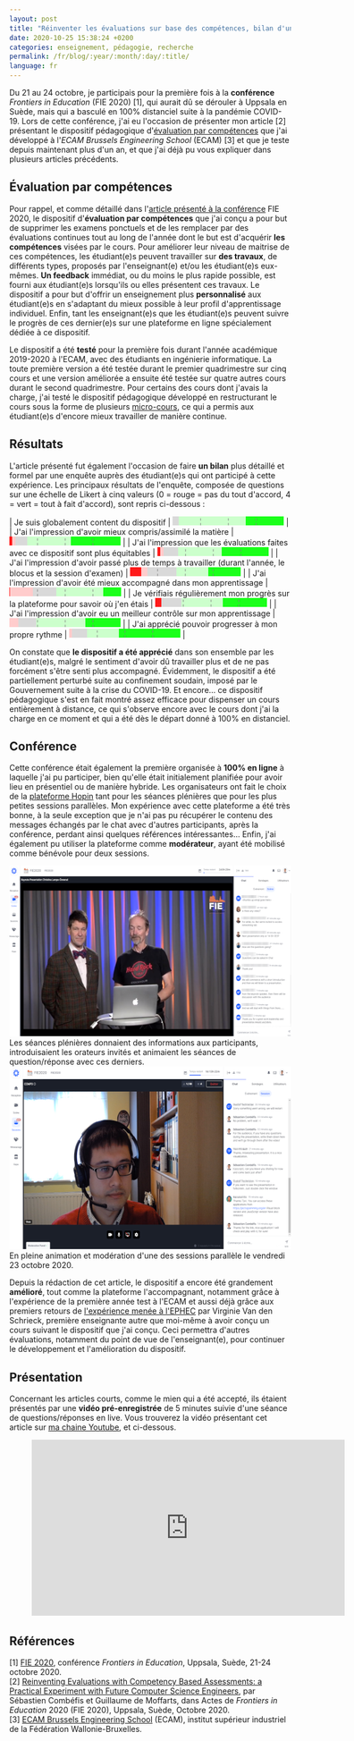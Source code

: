```yaml
---
layout: post
title: "Réinventer les évaluations sur base des compétences, bilan d'une expérience avec de futurs ingénieurs en informatique"
date: 2020-10-25 15:38:24 +0200
categories: enseignement, pédagogie, recherche
permalink: /fr/blog/:year/:month/:day/:title/
language: fr
---
```


Du 21 au 24 octobre, je participais pour la première fois à la **conférence** _Frontiers in Education_ (FIE 2020) [1], qui aurait dû se dérouler à Uppsala en Suède, mais qui a basculé en 100% distanciel suite à la pandémie COVID-19. Lors de cette conférence, j'ai eu l'occasion de présenter mon article [2] présentant le dispositif pédagogique d'[évaluation par compétences](/fr/blog/2019/10/25/evaluation-par-competences-une-experience-pedagogique-a-lecam/) que j'ai développé à l'_ECAM Brussels Engineering School_ (ECAM) [3] et que je teste depuis maintenant plus d'un an, et que j'ai déjà pu vous expliquer dans plusieurs articles précédents.

## Évaluation par compétences

Pour rappel, et comme détaillé dans l'[article présenté à la conférence](/files/publi/combefis-fie2020-1.pdf) FIE 2020, le dispositif d'**évaluation par compétences** que j'ai conçu a pour but de supprimer les examens ponctuels et de les remplacer par des évaluations continues tout au long de l'année dont le but est d'acquérir **les compétences** visées par le cours. Pour améliorer leur niveau de maitrise de ces compétences, les étudiant(e)s peuvent travailler sur **des travaux**, de différents types, proposés par l'enseignant(e) et/ou les étudiant(e)s eux-mêmes. **Un feedback** immédiat, ou du moins le plus rapide possible, est fourni aux étudiant(e)s lorsqu'ils ou elles présentent ces travaux. Le dispositif a pour but d'offrir un enseignement plus **personnalisé** aux étudiant(e)s en s'adaptant du mieux possible à leur profil d'apprentissage individuel. Enfin, tant les enseignant(e)s que les étudiant(e)s peuvent suivre le progrès de ces dernier(e)s sur une plateforme en ligne spécialement dédiée à ce dispositif.

Le dispositif a été **testé** pour la première fois durant l'année académique 2019-2020 à l'ECAM, avec des étudiants en ingénierie informatique. La toute première version a été testée durant le premier quadrimestre sur cinq cours et une version améliorée a ensuite été testée sur quatre autres cours durant le second quadrimestre. Pour certains des cours dont j'avais la charge, j'ai testé le dispositif pédagogique développé en restructurant le cours sous la forme de plusieurs [micro-cours](/fr/blog/2020/02/03/le-micro-cours-une-solution-pratique-de-diversification-de-loffre-de-cours/), ce qui a permis aux étudiant(e)s d'encore mieux travailler de manière continue.

## Résultats

L'article présenté fut également l'occasion de faire **un bilan** plus détaillé et formel par une enquête auprès des étudiant(e)s qui ont participé à cette expérience. Les principaux résultats de l'enquête, composée de questions sur une échelle de Likert à cinq valeurs (0 = rouge = pas du tout d'accord, 4 = vert = tout à fait d'accord), sont repris ci-dessous :

| Je suis globalement content du dispositif | <img src="/images/blog/CBE-survey-2020-qA1.png" width="199" height="16" alt="Question A1"> |
| J'ai l'impression d'avoir mieux compris/assimilé la matière | <img src="/images/blog/CBE-survey-2020-qA2.png" width="199" height="16" alt="Question A2"> |
| J'ai l'impression que les évaluations faites avec ce dispositif sont plus équitables | <img src="/images/blog/CBE-survey-2020-qA3.png" width="199" height="16" alt="Question A3"> |
| J'ai l'impression d'avoir passé plus de temps à travailler (durant l'année, le blocus et la session d'examen) | <img src="/images/blog/CBE-survey-2020-qA4.png" width="198" height="16" alt="Question A4"> |
| J'ai l'impression d'avoir été mieux accompagné dans mon apprentissage | <img src="/images/blog/CBE-survey-2020-qA5.png" width="200" height="16" alt="Question A5"> |
| Je vérifiais régulièrement mon progrès sur la plateforme pour savoir où j'en étais | <img src="/images/blog/CBE-survey-2020-qA6.png" width="200" height="16" alt="Question A6"> |
| J'ai l'impression d'avoir eu un meilleur contrôle sur mon apprentissage | <img src="/images/blog/CBE-survey-2020-qA7.png" width="199" height="16" alt="Question A7"> |
| J'ai apprécié pouvoir progresser à mon propre rythme | <img src="/images/blog/CBE-survey-2020-qA8.png" width="199" height="16" alt="Question A8"> |

On constate que **le dispositif a été apprécié** dans son ensemble par les étudiant(e)s, malgré le sentiment d'avoir dû travailler plus et de ne pas forcément s'être senti plus accompagné. Évidemment, le dispositif a été partiellement perturbé suite au confinement soudain, imposé par le Gouvernement suite à la crise du COVID-19. Et encore... ce dispositif pédagogique s'est en fait montré assez efficace pour dispenser un cours entièrement à distance, ce qui s'observe encore avec le cours dont j'ai la charge en ce moment et qui a été dès le départ donné à 100% en distanciel.

## Conférence

Cette conférence était également la première organisée à **100% en ligne** à laquelle j'ai pu participer, bien qu'elle était initialement planifiée pour avoir lieu en présentiel ou de manière hybride. Les organisateurs ont fait le choix de la [plateforme Hopin](https://hopin.com) tant pour les séances plénières que pour les plus petites sessions parallèles. Mon expérience avec cette plateforme a été très bonne, à la seule exception que je n'ai pas pu récupérer le contenu des messages échangés par le chat avec d'autres participants, après la conférence, perdant ainsi quelques références intéressantes... Enfin, j'ai également pu utiliser la plateforme comme **modérateur**, ayant été mobilisé comme bénévole pour deux sessions.

<div class="slideshow">
  <div><img src="/images/blog/FIE2020-plenary.png" width="600" height="305" alt="Séance plénière"><br>Les séances plénières donnaient des informations aux participants, introduisaient les orateurs invités et animaient les séances de question/réponse avec ces derniers.</div>
  <div><img src="/images/blog/FIE2020-moderator.png" width="600" height="327" alt="Session en tant que modérateur"><br>En pleine animation et modération d'une des sessions parallèle le vendredi 23 octobre 2020.</div>
</div>

Depuis la rédaction de cet article, le dispositif a encore été grandement **amélioré**, tout comme la plateforme l'accompagnant, notamment grâce à l'expérience de la première année test à l'ECAM et aussi déjà grâce aux premiers retours de [l'expérience menée à l'EPHEC](/fr/blog/2020/09/06/les-etoiles-de-competence-sinvitent-a-lephec-cette-annee/) par Virginie Van den Schrieck, première enseignante autre que moi-même à avoir conçu un cours suivant le dispositif que j'ai conçu. Ceci permettra d'autres évaluations, notamment du point de vue de l'enseignant(e), pour continuer le développement et l'amélioration du dispositif.

## Présentation

Concernant les articles courts, comme le mien qui a été accepté, ils étaient présentés par une **vidéo pré-enregistrée** de 5 minutes suivie d'une séance de questions/réponses en live. Vous trouverez la vidéo présentant cet article sur [ma chaine Youtube](https://www.youtube.com/c/SébastienCombéfis), et ci-dessous.

<figure>
  <iframe width="560" height="315" src="https://www.youtube.com/embed/su1lCCqORbU" frameborder="0" allow="accelerometer; autoplay; clipboard-write; encrypted-media; gyroscope; picture-in-picture" allowfullscreen></iframe>
</figure>

## Références

[1] [FIE 2020](https://www.fie2020.org/), conférence _Frontiers in Education_, Uppsala, Suède, 21-24 octobre 2020.<br>
[2] [Reinventing Evaluations with Competency Based Assessments: a Practical Experiment with Future Computer Science Engineers](/files/publi/combefis-fie2020-1.pdf), par Sébastien Combéfis et Guillaume de Moffarts, dans Actes de _Frontiers in Education_ 2020 (FIE 2020), Uppsala, Suède, Octobre 2020.<br>
[3] [ECAM Brussels Engineering School](https://www.ecam.be) (ECAM), institut supérieur industriel de la Fédération Wallonie-Bruxelles.
